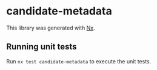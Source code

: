 # candidate-metadata

This library was generated with [Nx](https://nx.dev).

## Running unit tests

Run `nx test candidate-metadata` to execute the unit tests.
